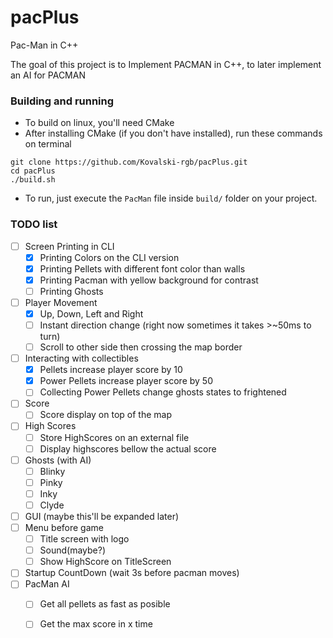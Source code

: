 # pacPlus
Pac-Man in C++

The goal of this project is to Implement PACMAN in C++, to later implement an AI for PACMAN

### Building and running
 - To build on linux, you'll need CMake
 - After installing CMake (if you don't have installed), run these commands on terminal
```
git clone https://github.com/Kovalski-rgb/pacPlus.git
cd pacPlus
./build.sh
```

 - To run, just execute the `PacMan` file inside `build/` folder on your project. 

### TODO list
- [ ] Screen Printing in CLI
  - [x] Printing Colors on the CLI version
  - [x] Printing Pellets with different font color than walls
  - [x] Printing Pacman with yellow background for contrast
  - [ ] Printing Ghosts
- [ ] Player Movement
  - [x] Up, Down, Left and Right
  - [ ] Instant direction change (right now sometimes it takes >~50ms to turn)
  - [ ] Scroll to other side then crossing the map border
- [ ] Interacting with collectibles
  - [x] Pellets increase player score by 10
  - [x] Power Pellets increase player score by 50
  - [ ] Collecting Power Pellets change ghosts states to frightened
- [ ] Score
  - [ ] Score display on top of the map
- [ ] High Scores
  - [ ] Store HighScores on an external file
  - [ ] Display highscores bellow the actual score
- [ ] Ghosts (with AI)
  - [ ] Blinky 
  - [ ] Pinky
  - [ ] Inky
  - [ ] Clyde
- [ ] GUI (maybe this'll be expanded later)
- [ ] Menu before game
  - [ ] Title screen with logo
  - [ ] Sound(maybe?)
  - [ ] Show HighScore on TitleScreen
- [ ] Startup CountDown (wait 3s before pacman moves)
- [ ] PacMan AI
  - [ ] Get all pellets as fast as posible
  - [ ] Get the max score in x time

